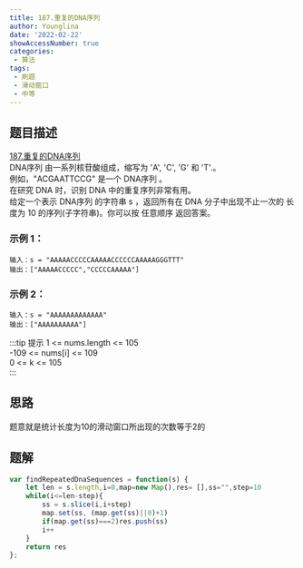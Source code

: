 ```yaml
---
title: 187.重复的DNA序列
author: Younglina
date: '2022-02-22'
showAccessNumber: true
categories:
 - 算法
tags:
 - 刷题
 - 滑动窗口
 - 中等
--- 
```

## 题目描述
[187.重复的DNA序列](https://leetcode-cn.com/problems/repeated-dna-sequences/)  
DNA序列 由一系列核苷酸组成，缩写为 'A', 'C', 'G' 和 'T'.。  
例如，"ACGAATTCCG" 是一个 DNA序列 。    
在研究 DNA 时，识别 DNA 中的重复序列非常有用。  
给定一个表示 DNA序列 的字符串 s ，返回所有在 DNA 分子中出现不止一次的 长度为 10 的序列(子字符串)。你可以按 任意顺序 返回答案。

### 示例 1：
```
输入：s = "AAAAACCCCCAAAAACCCCCCAAAAAGGGTTT"  
输出：["AAAAACCCCC","CCCCCAAAAA"]  
```

### 示例 2：
```
输入：s = "AAAAAAAAAAAAA"  
输出：["AAAAAAAAAA"]  
```

:::tip 提示
1 <= nums.length <= 105  
-109 <= nums[i] <= 109  
0 <= k <= 105  
:::

## 思路
题意就是统计长度为10的滑动窗口所出现的次数等于2的

## 题解
```javascript
var findRepeatedDnaSequences = function(s) {
    let len = s.length,i=0,map=new Map(),res= [],ss="",step=10
    while(i<=len-step){
        ss = s.slice(i,i+step)
        map.set(ss, (map.get(ss)||0)+1)
        if(map.get(ss)===2)res.push(ss)
        i++
    }
    return res
};
```
